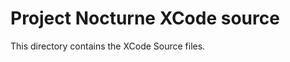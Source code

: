 Project Nocturne XCode source
=============================

This directory contains the XCode Source files.


